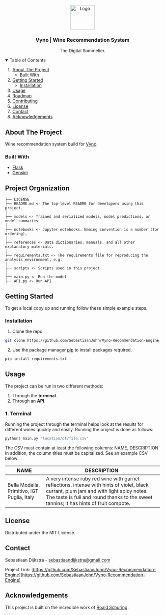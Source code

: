 <!-- PROJECT LOGO -->
<br />
<p align="center">
<img  src="https://storage.googleapis.com/media.landbot.io/162368/channels/LAKCFRWSLYDP1HM2OWDPGY3XFUA9CR9F.png"  alt="Logo"  width="80"  height="80">
</a>
<h3 align="center">Vyno | Wine Recommendation System</h3>
<p align="center">
The Digital Sommelier.
<br />
</p>

<!-- TABLE OF CONTENTS -->
<details  open="open">
<summary>Table of Contents</summary>
<ol>
<li>
<a  href="#about-the-project">About The Project</a>
<ul>
<li><a  href="#built-with">Built With</a></li>
</ul>
</li>
<li>
<a  href="#getting-started">Getting Started</a>
<ul>
<li><a  href="#installation">Installation</a></li>
</ul>
</li>
<li><a  href="#usage">Usage</a></li>
<li><a  href="#roadmap">Roadmap</a></li>
<li><a  href="#contributing">Contributing</a></li>
<li><a  href="#license">License</a></li>
<li><a  href="#contact">Contact</a></li>
<li><a  href="#acknowledgements">Acknowledgements</a></li>
</ol>
</details>


  <!-- ABOUT THE PROJECT -->
## About The Project
Wine recommendation system build for [Vyno](https://www.vyno.ai).
### Built With
*  [Flask](https://flask.palletsprojects.com/en/2.0.x/)
*  [Gensim](https://radimrehurek.com/gensim/)
## Project Organization
```
├── LICENSE
├── README.md <- The top-level README for developers using this project.
│
├── models <- Trained and serialized models, model predictions, or model summaries
│
├── notebooks <- Jupyter notebooks. Naming convention is a number (for ordering),
│
├── references <- Data dictionaries, manuals, and all other explanatory materials.
│
├── requirements.txt <- The requirements file for reproducing the analysis environment, e.g.
│
├── scripts <- Scripts used in this project
│
├── main.py <- Run the model
├── API.py <- Run API
```

<!-- GETTING STARTED -->
## Getting Started
To get a local copy up and running follow these simple example steps.
### Installation
1. Clone the repo.
```sh
git clone https://github.com/SebastiaanJohn/Vyno-Recommendation-Engine.git
```
2. Use the package manager [pip](https://pip.pypa.io/en/stable/) to install packages required.
```sh
pip install requirements.txt
```
<!-- USAGE EXAMPLES -->
## Usage
The project can be run in two different methods:
1. Through the **terminal**.
2. Through an **API**.

### 1. Terminal
Running the project through the terminal helps look at the results for different wines quickly and easily. Running the project is done as follows:
```bash
python3 main.py 'location/of/file.csv'
```

The CSV must contain at least the following columns: NAME, DESCRIPTION. In addition, the column titles must be capitalized. See an example CSV below: 

| NAME                                        | DESCRIPTION                                                                                                                                                                                                                     |
|---------------------------------------------|---------------------------------------------------------------------------------------------------------------------------------------------------------------------------------------------------------------------------------|
| Bella Modella, Primitivo, IGT Puglia, Italy | A very intense ruby red wine with garnet reflections, intense with hints of violet, black currant, plum jam and with light spicy notes. The taste is full and round thanks to the sweet tannins; it has hints of fruit compote. |

<!-- LICENSE -->
## License

Distributed under the MIT License.

<!-- CONTACT -->
## Contact

Sebastiaan Dijkstra - sebastiaandijkstra@gmail.com

Project Link: [https://github.com/SebastiaanJohn/Vyno-Recommendation-Engine](https://github.com/SebastiaanJohn/Vyno-Recommendation-Engine)

<!-- ACKNOWLEDGEMENTS -->
## Acknowledgements
This project is built on the incredible work of [Roald Schuring](https://towardsdatascience.com/robosomm-chapter-3-wine-embeddings-and-a-wine-recommender-9fc678f1041e).